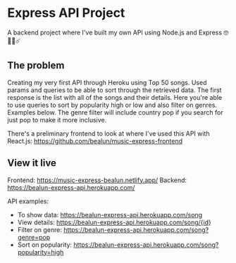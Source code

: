 # Express API Project

A backend project where I've built my own API using Node.js and Express 🤓🌷🎺☄️

## The problem

Creating my very first API through Heroku using Top 50 songs. Used params and queries to be able to sort through the retrieved data. The first response is the list with all of the songs and their details. Here you're able to use queries to sort by popularity high or low and also filter on genres. Examples below. The genre filter will include country pop if you search for just pop to make it more inclusive.

There's a preliminary frontend to look at where I've used this API with React.js:
https://github.com/bealun/music-express-frontend 


## View it live

Frontend: https://music-express-bealun.netlify.app/
Backend: https://bealun-express-api.herokuapp.com/

API examples:
  * To show data: https://bealun-express-api.herokuapp.com/song
  * View details: https://bealun-express-api.herokuapp.com/song/{id}
  * Filter on genre: https://bealun-express-api.herokuapp.com/song?genre=pop
  * Sort on popularity: https://bealun-express-api.herokuapp.com/song?popularity=high

